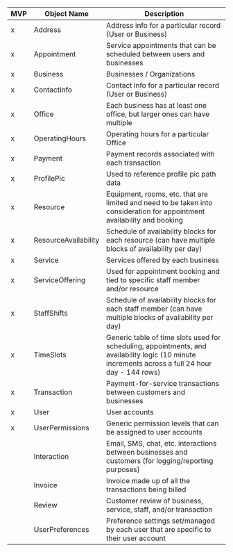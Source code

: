 | **MVP** | **Object Name**      | **Description**                                                                                                                                   |
|----------|----------------------|---------------------------------------------------------------------------------------------------------------------------------------------------|
| x        | Address              | Address info for a particular record (User or Business)                                                                                           |
| x        | Appointment          | Service appointments that can be scheduled between users and businesses                                                                           |
| x        | Business             | Businesses / Organizations                                                                                                                        |
| x        | ContactInfo          | Contact info for a particular record (User or Business)                                                                                           |
| x        | Office               | Each business has at least one office, but larger ones can have multiple                                                                          |
| x        | OperatingHours       | Operating hours for a particular Office                                                                                                           |
| x        | Payment              | Payment records associated with each transaction                                                                                                  |
| x        | ProfilePic           | Used to reference profile pic path data                                                                                                           |
| x        | Resource             | Equipment, rooms, etc. that are limited and need to be taken into consideration for appointment availability and booking                          |
| x        | ResourceAvailability | Schedule of availability blocks for each resource (can have multiple blocks of availability per day)                                              |
| x        | Service              | Services offered by each business                                                                                                                 |
| x        | ServiceOffering      | Used for appointment booking and tied to specific staff member and/or resource                                                                    |
| x        | StaffShifts          | Schedule of availability blocks for each staff member (can have multiple blocks of availability per day)                                          |
| x        | TimeSlots            | Generic table of time slots used for scheduling, appointments, and availability logic (10 minute increments across a full 24 hour day - 144 rows) |
| x        | Transaction          | Payment-for-service transactions between customers and businesses                                                                                 |
| x        | User                 | User accounts                                                                                                                                     |
| x        | UserPermissions      | Generic permission levels that can be assigned to user accounts                                                                                   |
|          | Interaction          | Email, SMS, chat, etc. interactions between businesses and customers (for logging/reporting purposes)                                             |
|          | Invoice              | Invoice made up of all the transactions being billed                                                                                              |
|          | Review               | Customer review of business, service, staff, and/or transaction                                                                                   |
|          | UserPreferences      | Preference settings set/managed by each user that are specific to their user account                                                              |
